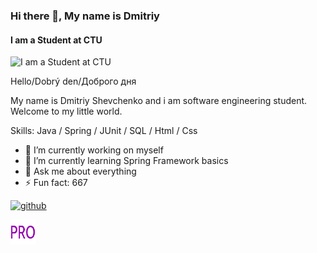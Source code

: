 ### Hi there 👋, My name is Dmitriy
#### I am a Student at CTU
![I am a Student at CTU](https://data.whicdn.com/images/329318714/original.jpg)

Hello/Dobrý den/Доброго дня 

My name is Dmitriy Shevchenko and i am software engineering student. Welcome to my little world.


Skills: Java / Spring / JUnit /  SQL / Html / Css

- 🔭 I’m currently working on myself 
- 🌱 I’m currently learning Spring Framework basics 
- 💬 Ask me about everything 
- ⚡ Fun fact: 667 


[<img src='https://cdn.jsdelivr.net/npm/simple-icons@3.0.1/icons/github.svg' alt='github' height='40'>](https://github.com/SamSapuel)  

<a href='https://github.com/pricing'><img src='https://raw.githubusercontent.com/acervenky/animated-github-badges/master/assets/pro.gif' width='40' height='40'></a> 




